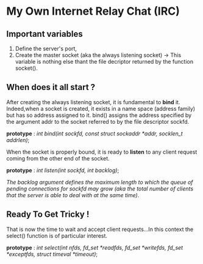 # My Own Internet Relay Chat (IRC)

## Important variables

1) Define the server's port,
2) Create the master socket (aka the always listening socket) -> This variable is nothing else thant the file decriptor returned by the function socket().


## When does it all start ?

After creating the always listening socket, it is fundamental to **bind** it. Indeed,when a socket is created, it exists in a name space (address family) but has so address assigned to it. bind() assigns the address specified by the argument addr to the socket referred to by the file descriptor sockfd.

**prototype** : _int bind(int sockfd, const struct sockaddr *addr, socklen_t addrlen)_;


When the socket is properly bound, it is ready to **listen** to any client request coming from the other end of the socket.

**prototype** : _int listen(int sockfd, int backlog)_;

_The backlog argument defines the maximum length to which the queue of pending connections for sockfd may grow (aka the total number of clients that the server is able to deal with at the same time)_.


## Ready To Get Tricky !

That is now the time to wait and accept client requests...In this context the select() function is of particular interest.

**prototype** : _int select(int nfds, fd_set *readfds, fd_set *writefds, fd_set *exceptfds, struct timeval *timeout)_;